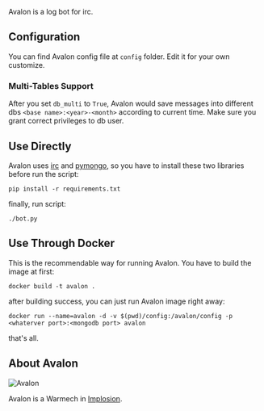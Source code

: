 Avalon is a log bot for irc.

## Configuration
You can find Avalon config file at `config` folder. Edit it for your own customize.

### Multi-Tables Support
After you set `db_multi` to `True`, Avalon would save messages into different dbs `<base name>:<year>-<month>` according to current time. Make sure you grant correct privileges to db user.

## Use Directly
Avalon uses [irc](https://github.com/jaraco/irc) and [pymongo](https://github.com/mongodb/mongo-python-driver), so you have to install these two libraries before run the script:

```
pip install -r requirements.txt
```

finally, run script:

```
./bot.py
```


## Use Through Docker
This is the recommendable way for running Avalon. You have to build the image at first:

```
docker build -t avalon .
```

after building success, you can just run Avalon image right away:

```
docker run --name=avalon -d -v $(pwd)/config:/avalon/config -p <whaterver port>:<mongodb port> avalon
```

that's all.

## About Avalon

![Avalon](https://vignette.wikia.nocookie.net/implosion/images/b/b7/Avalon.png)

Avalon is a Warmech in [Implosion](https://en.wikipedia.org/wiki/Implosion_-_Never_Lose_Hope).
